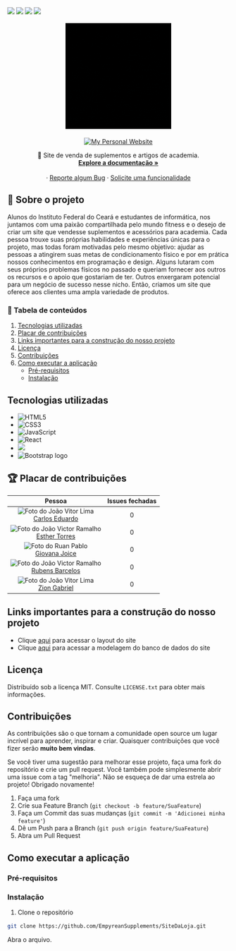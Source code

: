 <div>
  <img src="https://img.shields.io/github/issues/EmpyreanSupplements/SiteDaLoja?style=for-the-badge"/>
  <img src="https://img.shields.io/github/forks/EmpyreanSupplements/SiteDaLoja?style=for-the-badge"/>
  <img src="https://img.shields.io/github/stars/EmpyreanSupplements/SiteDaLoja?style=for-the-badge"/>
  <img src="https://img.shields.io/github/license/EmpyreanSupplements/SiteDaLoja?style=for-the-badge"/>
</div>

<br />


<div align="center">
  <a href="https://github.com/othneildrew/Best-README-Template">
    <img src="/arquivos-de-imagem/readme-icons/gif-modelo-3.gif" alt="Logo" height="240">
  </a>
  
  <br>
  <br>
  
  <a href="https://www.gsuplementos.com.br/?gclid=Cj0KCQjwtsCgBhDEARIsAE7RYh0LkO-9Ig4E4ty0kIjSGLE5Aezj3TOc5ORauhnIZNML_ohPRXrYnPwaAkKBEALw_wcB">
      <img alt="My Personal Website" src="https://img.shields.io/static/v1?color=%237733ff&label=Website&message=EmpyreanSupplements&style=flat&logo=amp&logoColor=ffffff&labelColor=334155">
    </a>

  <p align="center">
    💜 Site de venda de suplementos e artigos de academia.
    <br />
    <a href="./DOCS.md"><strong>Explore a documentação »</strong></a>
    <br />
    <br />
    ·
    <a href="https://github.com/EmpyreanSupplements/SiteDaLoja/issues">Reporte algum Bug</a>
    ·
    <a href="https://github.com/EmpyreanSupplements/SiteDaLoja/issues">Solicite uma funcionalidade</a>
  </p>
</div>


## 🎯 Sobre o projeto
Alunos do Instituto Federal do Ceará e estudantes de informática, nos juntamos com uma paixão compartilhada pelo mundo fitness e o desejo de criar um site que vendesse suplementos e acessórios para academia. Cada pessoa trouxe suas próprias habilidades e experiências únicas para o projeto, mas todas foram motivadas pelo mesmo objetivo: ajudar as pessoas a atingirem suas metas de condicionamento físico e por em prática nossos conhecimentos em programação e design. Alguns lutaram com seus próprios problemas físicos no passado e queriam fornecer aos outros os recursos e o apoio que gostariam de ter. Outros enxergaram potencial para um negócio de sucesso nesse nicho. Então, criamos um site que oferece aos clientes uma ampla variedade de produtos.

  <summary><h3>📌 Tabela de conteúdos</h3></summary>
  <ol>
    <li><a href="#tecnologias-utilizadas">Tecnologias utilizadas</a></li>
    <li><a href="#-placar-de-contribuições">Placar de contribuições</a></li>
    <li><a href="#links-importantes-para-a-construção-do-nosso-projeto:">Links importantes para a construção do nosso projeto</a></li>
    <li><a href="#licença">Licença</a></li>
    <li><a href="#contribuições">Contribuições</a></li>
    <li>
      <a href="#como-executar-a-aplicação">Como executar a aplicação</a>
      <ul>
        <li><a href="#pré-requisitos">Pré-requisitos</a></li>
        <li><a href="#instalação">Instalação</a></li>
      </ul>
    </li>
  </ol>
  
  
  ## Tecnologias utilizadas 

- ![HTML5](https://img.shields.io/badge/-HTML5-%23E44D27?style=flat-square&logo=html5&logoColor=ffffff)
- ![CSS3](https://img.shields.io/badge/-CSS3-%231572B6?style=flat-square&logo=css3)
- ![JavaScript](https://img.shields.io/badge/-JavaScript-%23F7DF1C?style=flat-square&logo=javascript&logoColor=000000&labelColor=%23F7DF1C&color=%23FFCE5A)
- ![React](https://img.shields.io/badge/-React-%23282C34?style=flat-square&logo=react)
- <img src="https://webassets.mongodb.com/_com_assets/cms/mongodb-logo-rgb-j6w271g1xn.jpg" height="20px">
- <img src="https://getbootstrap.com/docs/5.3/assets/brand/bootstrap-logo-shadow.png" alt="Bootstrap logo" height="25px">
  

## 🏆 Placar de contribuições
<div align="center">

  | Pessoa | Issues fechadas |
  |:------:|:--------------:|
  | <img src="https://avatars.githubusercontent.com/u/126180307?v=4" width="100px;" alt="Foto do João Vitor Lima"/> <br/> <a href="https://github.com/cadumaia">Carlos Eduardo</a> | 0 |
  <img src="https://avatars.githubusercontent.com/u/101457639?v=4" width="100px;" alt="Foto do João Victor Ramalho"/> <br/> <a href="https://github.com/stetetstst">Esther Torres</a> | 0 |
  | <img src="https://avatars.githubusercontent.com/u/89097348?v=4" width="100px;" alt="Foto do Ruan Pablo" /> <br/> <a href="https://github.com/GiovanaJoice">Giovana Joice</a> | 0 |
  <img src="https://avatars.githubusercontent.com/u/126831212?v=4" width="100px;" alt="Foto do João Victor Ramalho"/> <br/> <a href="https://github.com/rubensspy1">Rubens Barcelos</a> | 0 |
  | <img src="https://avatars.githubusercontent.com/u/115374703?v=4" width="100px;" alt="Foto do João Vitor Lima"/> <br/> <a href="https://github.com/Zinvx">Zion Gabriel</a> | 0 |

</div>


## Links importantes para a construção do nosso projeto
- Clique [aqui](https://www.figma.com/file/5VQWui61PgbZQvWY7O4E4E/Empyrean?node-id=0%3A1&t=TKP0XoYkQ155EPaF-0) para acessar o layout do site
- Clique [aqui](https://www.figma.com/file/omCCJlNfZaRToq1WH5oXnN/Modelagem-L%C3%B3gica?type=design) para acessar a modelagem do banco de dados do site



## Licença
Distribuído sob a licença MIT. Consulte `LICENSE.txt` para obter mais informações.

## Contribuições
As contribuições são o que tornam a comunidade open source um lugar incrível para aprender, inspirar e criar. Quaisquer contribuições que você fizer serão **muito bem vindas**.

Se você tiver uma sugestão para melhorar esse projeto, faça uma fork do repositório e crie um pull request. Você também pode simplesmente abrir uma issue com a tag "melhoria". 
Não se esqueça de dar uma estrela ao projeto! Obrigado novamente!

1. Faça uma fork
2. Crie sua Feature Branch (`git checkout -b feature/SuaFeature`)
3. Faça um Commit das suas mudanças (`git commit -m 'Adicionei minha feature'`)
4. Dê um Push para a Branch (`git push origin feature/SuaFeature`)
5. Abra um Pull Request 

## Como executar a aplicação 
### Pré-requisitos

### Instalação
1. Clone o repositório
```bash
git clone https://github.com/EmpyreanSupplements/SiteDaLoja.git
```

Abra o arquivo.

